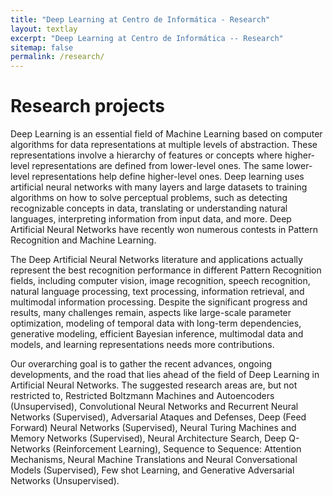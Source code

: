 ```yaml
---
title: "Deep Learning at Centro de Informática - Research"
layout: textlay
excerpt: "Deep Learning at Centro de Informática -- Research"
sitemap: false
permalink: /research/
---
```


# Research projects

Deep Learning is an essential field of Machine Learning based on computer algorithms for data representations at multiple levels of abstraction. These representations involve a hierarchy of features or concepts where higher-level representations are defined from lower-level ones. The same lower-level representations help define higher-level ones. Deep learning uses artificial neural networks with many layers and large datasets to training algorithms on how to solve perceptual problems, such as detecting recognizable concepts in data, translating or understanding natural languages, interpreting information from input data, and more. Deep Artificial Neural Networks have recently won numerous contests in Pattern Recognition and Machine Learning.

The Deep Artificial Neural Networks literature and applications actually represent the best recognition performance in different Pattern Recognition fields, including computer vision, image recognition, speech recognition, natural language processing, text processing, information retrieval, and multimodal information processing.
Despite the significant progress and results, many challenges remain, aspects like large-scale parameter optimization, modeling of temporal data with long-term dependencies, generative modeling, efficient Bayesian inference, multimodal data and models, and learning representations needs more contributions.

Our overarching goal is to gather the recent advances, ongoing developments, and the road that lies ahead of the field of Deep Learning in Artificial Neural Networks. The suggested research areas are, but not restricted to, Restricted Boltzmann Machines and Autoencoders (Unsupervised), Convolutional Neural Networks and Recurrent Neural Networks (Supervised),  Adversarial Ataques and Defenses, Deep (Feed Forward) Neural Networks (Supervised), Neural Turing Machines and Memory Networks (Supervised), Neural Architecture Search, Deep Q-Networks (Reinforcement Learning), Sequence to Sequence: Attention Mechanisms, Neural Machine Translations and Neural Conversational Models (Supervised), Few shot Learning, and 
Generative Adversarial Networks (Unsupervised).